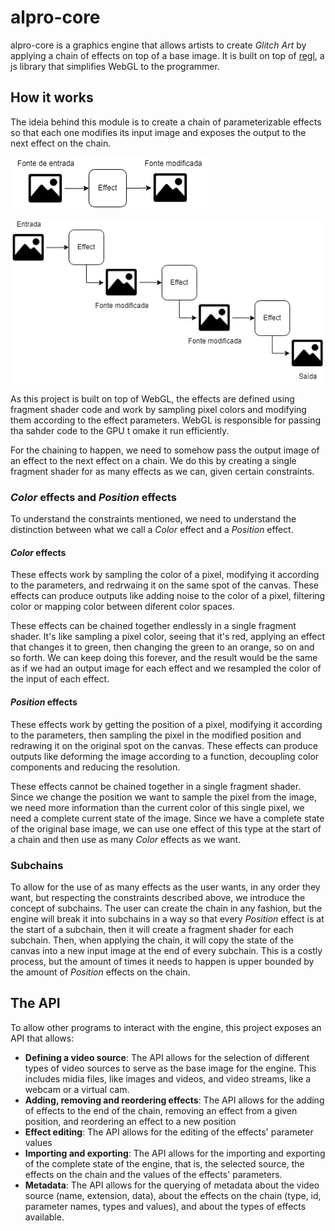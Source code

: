 # alpro-core

alpro-core is a graphics engine that allows artists to create *Glitch Art* by applying a chain of effects on top of a base image. It is built on top of [regl](https://github.com/regl-project/regl), a js library that simplifies WebGL to the programmer.

## How it works

The ideia behind this module is to create a chain of parameterizable effects so that each one modifies its input image and exposes the output to the next effect on the chain.

![effect diagram](../docs/effect.drawio.png "Effect")

![chain diagram](../docs/effect-chain.drawio.png "Chain")

As this project is built on top of WebGL, the effects are defined using fragment shader code and work by sampling pixel colors and modifying them according to the effect parameters. WebGL is responsible for passing tha sahder code to the GPU t omake it run efficiently.

For the chaining to happen, we need to somehow pass the output image of an effect to the next effect on a chain. We do this by creating a single fragment shader for as many effects as we can, given certain constraints.

### *Color* effects and *Position* effects

To understand the constraints mentioned, we need to understand the distinction between what we call a *Color* effect and a *Position* effect.

#### *Color* effects 

These effects work by sampling the color of a pixel, modifying it according to the parameters, and redrwaing it on the same spot of the canvas. These effects can produce outputs like adding noise to the color of a pixel, filtering color or mapping color between diferent color spaces. 

These effects can be chained together endlessly in a single fragment shader. It's like sampling a pixel color, seeing that it's red, applying an effect that changes it to green, then changing the green to an orange, so on and so forth. We can keep doing this forever, and the result would be the same as if we had an output image for each effect and we resampled the color of the input of each effect.

#### *Position* effects

These effects work by getting the position of a pixel, modifying it according to the parameters, then sampling the pixel in the modified position and redrawing it on the original spot on the canvas. These effects can produce outputs like deforming the image according to a function, decoupling color components and reducing the resolution.

These effects cannot be chained together in a single fragment shader. Since we change the position we want to sample the pixel from the image, we need more information than the current color of this single pixel, we need a complete current state of the image. Since we have a complete state of the original base image, we can use one effect of this type at the start of a chain and then use as many *Color* effects as we want.

### Subchains

To allow for the use of as many effects as the user wants, in any order they want, but respecting the constraints described above, we introduce the concept of subchains. The user can create the chain in any fashion, but the engine will break it into subchains in a way so that every *Position* effect is at the start of a subchain, then it will create a fragment shader for each subchain. Then, when applying the chain, it will copy the state of the canvas into a new input image at the end of every subchain. This is a costly process, but the amount of times it needs to happen is upper bounded by the amount of *Position* effects on the chain.

## The API

To allow other programs to interact with the engine, this project exposes an API that allows:

- **Defining a video source**: The API allows for the selection of different types of video sources to serve as the base image for the engine. This includes midia files, like images and videos, and video streams, like a webcam or a virtual cam.
- **Adding, removing and reordering effects**: The API allows for the adding of effects to the end of the chain, removing an effect from a given position, and reordering an effect to a new position
- **Effect editing**: The API allows for the editing of the effects' parameter values
- **Importing and exporting**: The API allows for the importing and exporting of the complete state of the engine, that is, the selected source, the effects on the chain and the values of the effects' parameters.
- **Metadata**: The API allows for the querying of metadata about the video source (name, extension, data), about the effects on the chain (type, id, parameter names, types and values), and about the types of effects available.
